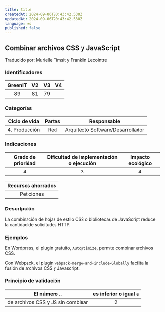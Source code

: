 ```yaml
---
title: title
createdAt: 2024-09-06T20:43:42.530Z
updatedAt: 2024-09-06T20:43:42.530Z
language: es
published: false
---
```

## Combinar archivos CSS y JavaScript
Traducido por: Murielle Timsit y Franklin Lecointre

### Identificadores

| GreenIT | V2  | V3  |  V4  |
|:-------:|:----:|:----:|:----:|
| 89  | 81  | 79  |  |

### Categorías

| Ciclo de vida | Partes | Responsable |
|:---------:|:----:|:----:|
| 4. Producción | Red | Arquitecto Software/Desarrollador |

### Indicaciones

| Grado de prioridad   | Dificultad de implementación o ejecución | Impacto ecológico   |
|:-------------------:|:-------------------------:|:---------------------:|
| 4 | 3 | 4 |

| Recursos ahorrados |
|:----------------------------------------------------------:|
| Peticiones |

### Descripción

La combinación de hojas de estilo CSS o bibliotecas de JavaScript reduce la cantidad de solicitudes HTTP.

### Ejemplos

En Wordpress, el plugin gratuito, `Autoptimize`, permite combinar archivos CSS.

Con Webpack, el plugin `webpack-merge-and-include-Globally` facilita la fusión de archivos CSS y Javascript.

### Principio de validación

| El número ..   | es inferior o igual a   |  
|-------------------|:-------------------------:|
| de archivos CSS y JS sin combinar  | 2  |


